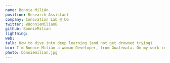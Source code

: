 ```yaml
---
name: Bonnie Milián
position: Research Assistant
company: Innovation Lab @ UG
twitter: @BonnieMilianB
github: BonnieMilian
lightning:
web:
talk: How to dive into deep learning (and not get drowned trying)
bio: I'm Bonnie Milián a woman Developer, from Guatemala. On my work in Innovation Lab (Universidad Galileo) I develop projects combining state-of-the-art tools, and give or aid on workshops. I'm currently studying Systems Engineering and Computer Science (Universidad Galileo). I love playing with JS, I do a little bit of Deep Learning, Frontend, Backend, NodeBots :D I’m learning AI, NodeJS & ReactJS fan :D , Speaker & Workshoper beginner
photo: bonniemilian.jpg
---
```

